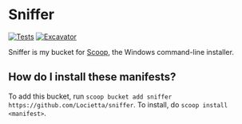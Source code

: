 # Sniffer

[![Tests](https://github.com/Locietta/sniffer/actions/workflows/ci.yml/badge.svg)](https://github.com/Locietta/sniffer/actions/workflows/ci.yml) [![Excavator](https://github.com/Locietta/sniffer/actions/workflows/excavator.yml/badge.svg)](https://github.com/Locietta/sniffer/actions/workflows/excavator.yml)

Sniffer is my bucket for [Scoop](https://scoop.sh), the Windows command-line installer.

How do I install these manifests?
---------------------------------

To add this bucket, run `scoop bucket add sniffer https://github.com/Locietta/sniffer`. To install, do `scoop install <manifest>`.
